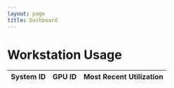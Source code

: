 ```yaml
---
layout: page
title: Dashboard
---
```


<div class="container">
    <h1>Workstation Usage</h1>
    <table>
        <thead>
            <tr>
                <th>System ID</th>
                <th>GPU ID</th>
                <th>Most Recent Utilization</th>
            </tr>
        </thead>
        <tbody id="data-table">
        </tbody>
    </table>
</div>

<script src="{{ 'assets/dashboard.js' | relative_url }}"></script>